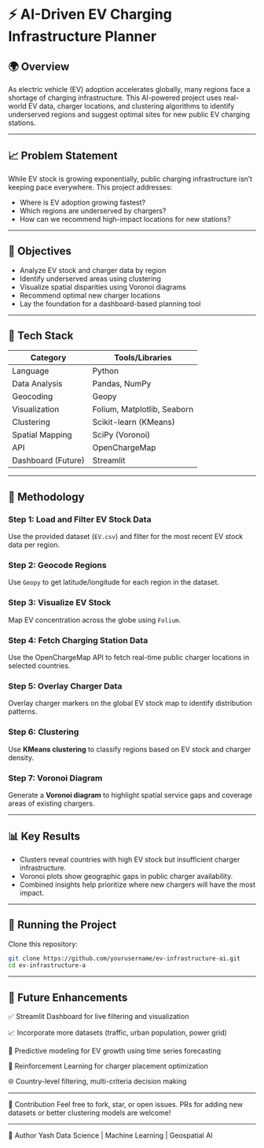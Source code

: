 # ⚡ AI-Driven EV Charging Infrastructure Planner

## 🌍 Overview

As electric vehicle (EV) adoption accelerates globally, many regions face a shortage of charging infrastructure. This AI-powered project uses real-world EV data, charger locations, and clustering algorithms to identify underserved regions and suggest optimal sites for new public EV charging stations.

---

## 📈 Problem Statement

While EV stock is growing exponentially, public charging infrastructure isn’t keeping pace everywhere. This project addresses:

- Where is EV adoption growing fastest?
- Which regions are underserved by chargers?
- How can we recommend high-impact locations for new stations?

---

## 🎯 Objectives

- Analyze EV stock and charger data by region
- Identify underserved areas using clustering
- Visualize spatial disparities using Voronoi diagrams
- Recommend optimal new charger locations
- Lay the foundation for a dashboard-based planning tool

---

## 🧰 Tech Stack

| Category        | Tools/Libraries |
|----------------|-----------------|
| Language        | Python |
| Data Analysis   | Pandas, NumPy |
| Geocoding       | Geopy |
| Visualization   | Folium, Matplotlib, Seaborn |
| Clustering      | Scikit-learn (KMeans) |
| Spatial Mapping | SciPy (Voronoi) |
| API             | OpenChargeMap |
| Dashboard (Future) | Streamlit |

---

## 🧠 Methodology

### Step 1: Load and Filter EV Stock Data
Use the provided dataset (`EV.csv`) and filter for the most recent EV stock data per region.

### Step 2: Geocode Regions
Use `Geopy` to get latitude/longitude for each region in the dataset.

### Step 3: Visualize EV Stock
Map EV concentration across the globe using `Folium`.

### Step 4: Fetch Charging Station Data
Use the OpenChargeMap API to fetch real-time public charger locations in selected countries.

### Step 5: Overlay Charger Data
Overlay charger markers on the global EV stock map to identify distribution patterns.

### Step 6: Clustering
Use **KMeans clustering** to classify regions based on EV stock and charger density.

### Step 7: Voronoi Diagram
Generate a **Voronoi diagram** to highlight spatial service gaps and coverage areas of existing chargers.

---

## 📊 Key Results

- Clusters reveal countries with high EV stock but insufficient charger infrastructure.
- Voronoi plots show geographic gaps in public charger availability.
- Combined insights help prioritize where new chargers will have the most impact.

---

## 🚀 Running the Project

 Clone this repository:
   ```bash
   git clone https://github.com/yourusername/ev-infrastructure-ai.git
   cd ev-infrastructure-a
   ```
---

## 🔮 Future Enhancements
✅ Streamlit Dashboard for live filtering and visualization

📈 Incorporate more datasets (traffic, urban population, power grid)

🧠 Predictive modeling for EV growth using time series forecasting

📍 Reinforcement Learning for charger placement optimization

🌐 Country-level filtering, multi-criteria decision making

---

🙌 Contribution
Feel free to fork, star, or open issues. PRs for adding new datasets or better clustering models are welcome!

---

👤 Author
Yash
Data Science | Machine Learning | Geospatial AI
